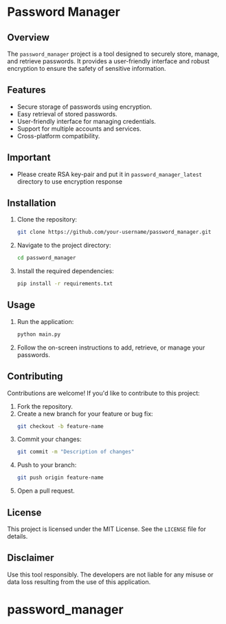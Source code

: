 # Password Manager

## Overview
The `password_manager` project is a tool designed to securely store, manage, and retrieve passwords. It provides a user-friendly interface and robust encryption to ensure the safety of sensitive information.

## Features
- Secure storage of passwords using encryption.
- Easy retrieval of stored passwords.
- User-friendly interface for managing credentials.
- Support for multiple accounts and services.
- Cross-platform compatibility.

## Important
- Please create RSA key-pair and put it in `password_manager_latest` directory to use encryption response

## Installation
1. Clone the repository:
    ```bash
    git clone https://github.com/your-username/password_manager.git
    ```
2. Navigate to the project directory:
    ```bash
    cd password_manager
    ```
3. Install the required dependencies:
    ```bash
    pip install -r requirements.txt
    ```

## Usage
1. Run the application:
    ```bash
    python main.py
    ```
2. Follow the on-screen instructions to add, retrieve, or manage your passwords.

## Contributing
Contributions are welcome! If you'd like to contribute to this project:
1. Fork the repository.
2. Create a new branch for your feature or bug fix:
    ```bash
    git checkout -b feature-name
    ```
3. Commit your changes:
    ```bash
    git commit -m "Description of changes"
    ```
4. Push to your branch:
    ```bash
    git push origin feature-name
    ```
5. Open a pull request.

## License
This project is licensed under the MIT License. See the `LICENSE` file for details.

## Disclaimer
Use this tool responsibly. The developers are not liable for any misuse or data loss resulting from the use of this application.
# password_manager